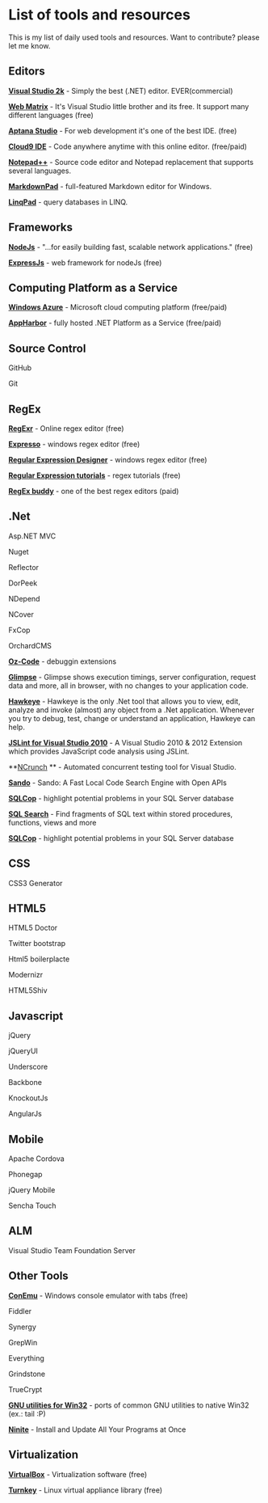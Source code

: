 List of tools and resources
===========

This is my list of daily used tools and resources. Want to contribute? please let me know.

## Editors ##

**[Visual Studio 2k](http://http://www.microsoft.com/visualstudio/)** - Simply the best (.NET) editor. EVER(commercial)

**[Web Matrix](http://www.microsoft.com/web/webmatrix/)** - It's Visual Studio little brother and its free. It support many different languages (free)

**[Aptana Studio](http://www.aptana.com/)** - For web development it's one of the best IDE. (free)

**[Cloud9 IDE](https://c9.io/)** - Code anywhere anytime with this online editor. (free/paid)

**[Notepad++](http://notepad-plus-plus.org/)** - Source code editor and Notepad replacement that supports several languages. 

**[MarkdownPad](http://markdownpad.com/)** - full-featured Markdown editor for Windows.

**[LinqPad](http://www.linqpad.net/)** -  query databases in LINQ.

## Frameworks ##

**[NodeJs](http://nodejs.org/)** - "...for easily building fast, scalable network applications." (free)

**[ExpressJs](http://expressjs.com/)** - web framework for nodeJs (free)

## Computing Platform as a  Service ##

**[Windows Azure](http://www.windowsazure.com/en-us/)** - Microsoft cloud computing platform (free/paid)

**[AppHarbor](https://appharbor.com/)** - fully hosted .NET Platform as a Service (free/paid)

## Source Control ##

GitHub

Git

## RegEx ##

**[RegExr](http://gskinner.com/RegExr/)** - Online regex editor (free)

**[Expresso](http://www.ultrapico.com/Expresso.htm)** - windows regex editor (free)

**[Regular Expression Designer](http://www.radsoftware.com.au/regexdesigner/)** - windows regex editor (free)

**[Regular Expression tutorials](http://www.regular-expressions.info/tutorial.html)** - regex tutorials (free)

**[RegEx buddy](http://www.regexbuddy.com/)** - one of the best regex editors (paid)

## .Net ##

Asp.NET MVC

Nuget

Reflector

DorPeek

NDepend

NCover

FxCop

OrchardCMS

**[Oz-Code](http://www.oz-code.com/)** - debuggin extensions

**[Glimpse](http://getglimpse.com/)** - Glimpse shows execution timings, server configuration, request data and more, all in browser, with no changes to your application code. 

**[Hawkeye](http://hawkeye.codeplex.com/)** - Hawkeye is the only .Net tool that allows you to view, edit, analyze and invoke (almost) any object from a .Net application. Whenever you try to debug, test, change or understand an application, Hawkeye can help.

**[JSLint for Visual Studio 2010](http://jslint4vs2010.codeplex.com/)** - A Visual Studio 2010 & 2012 Extension which provides JavaScript code analysis using JSLint.

**[NCrunch](http://www.ncrunch.net/) ** - Automated concurrent testing tool for Visual Studio.

**[Sando](http://sando.codeplex.com/)** - Sando: A Fast Local Code Search Engine with Open APIs

**[SQLCop](http://sqlcop.lessthandot.com/)** - highlight potential problems in your SQL Server database

**[SQL Search](http://www.red-gate.com/products/sql-development/sql-search/)** - Find fragments of SQL text within stored procedures, functions, views and more

**[SQLCop](http://sqlcop.lessthandot.com/)** - highlight potential problems in your SQL Server database

## CSS ##

CSS3 Generator

## HTML5 ##

HTML5 Doctor

Twitter bootstrap

Html5 boilerplacte

Modernizr

HTML5Shiv

## Javascript ##

jQuery

jQueryUI

Underscore

Backbone

KnockoutJs

AngularJs

## Mobile ##

Apache Cordova

Phonegap

jQuery Mobile

Sencha Touch

## ALM ##

Visual Studio Team Foundation Server

## Other Tools ##

**[ConEmu](https://code.google.com/p/conemu-maximus5/)** - Windows console emulator with tabs (free) 

Fiddler

Synergy

GrepWin

Everything

Grindstone

TrueCrypt

**[GNU utilities for Win32](http://unxutils.sourceforge.net/)** - ports of common GNU utilities to native Win32 (ex.: tail :P)

**[Ninite](http://ninite.com/)** - Install and Update All Your Programs at Once

## Virtualization ##

**[VirtualBox](https://www.virtualbox.org/)** - Virtualization software (free)

**[Turnkey](http://www.turnkeylinux.org/)** - Linux virtual appliance library (free)
